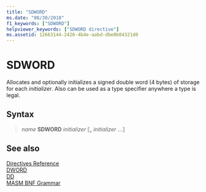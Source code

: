 ```yaml
---
title: "SDWORD"
ms.date: "08/30/2018"
f1_keywords: ["SDWORD"]
helpviewer_keywords: ["SDWORD directive"]
ms.assetid: 12663144-2426-4b4e-aabd-dbe0b04321d0
---
```

# SDWORD

Allocates and optionally initializes a signed double word (4 bytes) of storage for each *initializer*. Also can be used as a type specifier anywhere a type is legal.

## Syntax

> *name* **SDWORD** *initializer* ⟦__,__ *initializer* ...⟧

## See also

[Directives Reference](../../assembler/masm/directives-reference.md)\
[DWORD](../../assembler/masm/dword.md)\
[DD](../../assembler/masm/dd.md)<br/>
[MASM BNF Grammar](masm-bnf-grammar.md)
